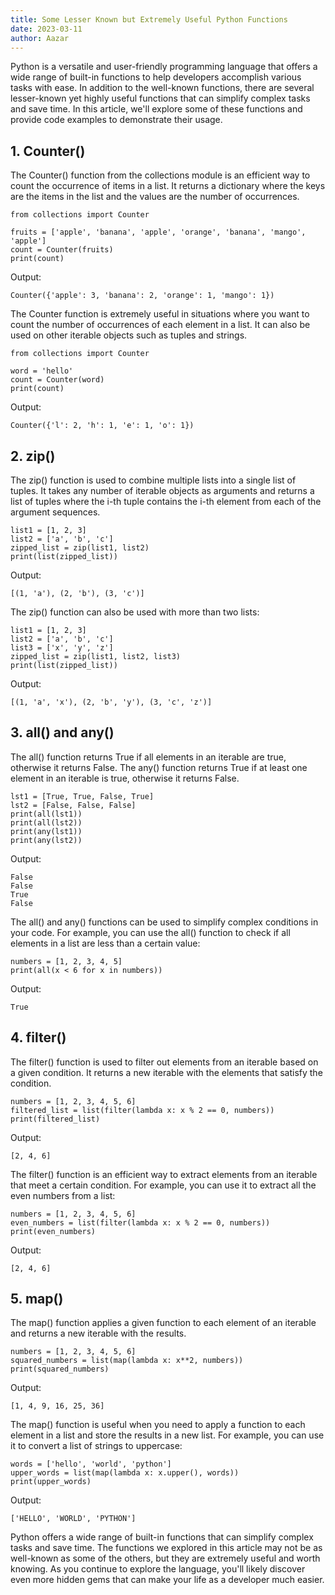 ```yaml
---
title: Some Lesser Known but Extremely Useful Python Functions
date: 2023-03-11
author: Aazar
---
```


Python is a versatile and user-friendly programming language that offers a wide range of built-in functions to help developers accomplish various tasks with ease. In addition to the well-known functions, there are several lesser-known yet highly useful functions that can simplify complex tasks and save time. In this article, we'll explore some of these functions and provide code examples to demonstrate their usage.

## 1. Counter()

The Counter() function from the collections module is an efficient way to count the occurrence of items in a list. It returns a dictionary where the keys are the items in the list and the values are the number of occurrences.

```
from collections import Counter

fruits = ['apple', 'banana', 'apple', 'orange', 'banana', 'mango', 'apple']
count = Counter(fruits)
print(count)

```

Output:

```
Counter({'apple': 3, 'banana': 2, 'orange': 1, 'mango': 1})

```

The Counter function is extremely useful in situations where you want to count the number of occurrences of each element in a list. It can also be used on other iterable objects such as tuples and strings.

```
from collections import Counter

word = 'hello'
count = Counter(word)
print(count)

```

Output:

```
Counter({'l': 2, 'h': 1, 'e': 1, 'o': 1})

```

## 2. zip()

The zip() function is used to combine multiple lists into a single list of tuples. It takes any number of iterable objects as arguments and returns a list of tuples where the i-th tuple contains the i-th element from each of the argument sequences.

```
list1 = [1, 2, 3]
list2 = ['a', 'b', 'c']
zipped_list = zip(list1, list2)
print(list(zipped_list))

```

Output:

```
[(1, 'a'), (2, 'b'), (3, 'c')]

```

The zip() function can also be used with more than two lists:

```
list1 = [1, 2, 3]
list2 = ['a', 'b', 'c']
list3 = ['x', 'y', 'z']
zipped_list = zip(list1, list2, list3)
print(list(zipped_list))

```

Output:

```
[(1, 'a', 'x'), (2, 'b', 'y'), (3, 'c', 'z')]

```

## 3. all() and any()

The all() function returns True if all elements in an iterable are true, otherwise it returns False. The any() function returns True if at least one element in an iterable is true, otherwise it returns False.

```
lst1 = [True, True, False, True]
lst2 = [False, False, False]
print(all(lst1))
print(all(lst2))
print(any(lst1))
print(any(lst2))

```

Output:

```
False
False
True
False

```

The all() and any() functions can be used to simplify complex conditions in your code. For example, you can use the all() function to check if all elements in a list are less than a certain value:

```
numbers = [1, 2, 3, 4, 5]
print(all(x < 6 for x in numbers))

```

Output:

```
True

```

## 4. filter()

The filter() function is used to filter out elements from an iterable based on a given condition. It returns a new iterable with the elements that satisfy the condition.

```
numbers = [1, 2, 3, 4, 5, 6]
filtered_list = list(filter(lambda x: x % 2 == 0, numbers))
print(filtered_list)

```

Output:

```
[2, 4, 6]

```

The filter() function is an efficient way to extract elements from an iterable that meet a certain condition. For example, you can use it to extract all the even numbers from a list:

```
numbers = [1, 2, 3, 4, 5, 6]
even_numbers = list(filter(lambda x: x % 2 == 0, numbers))
print(even_numbers)

```

Output:

```
[2, 4, 6]

```

## 5. map()

The map() function applies a given function to each element of an iterable and returns a new iterable with the results.

```
numbers = [1, 2, 3, 4, 5, 6]
squared_numbers = list(map(lambda x: x**2, numbers))
print(squared_numbers)

```

Output:

```
[1, 4, 9, 16, 25, 36]

```

The map() function is useful when you need to apply a function to each element in a list and store the results in a new list. For example, you can use it to convert a list of strings to uppercase:

```
words = ['hello', 'world', 'python']
upper_words = list(map(lambda x: x.upper(), words))
print(upper_words)

```

Output:

```
['HELLO', 'WORLD', 'PYTHON']

```

Python offers a wide range of built-in functions that can simplify complex tasks and save time. The functions we explored in this article may not be as well-known as some of the others, but they are extremely useful and worth knowing. As you continue to explore the language, you'll likely discover even more hidden gems that can make your life as a developer much easier.